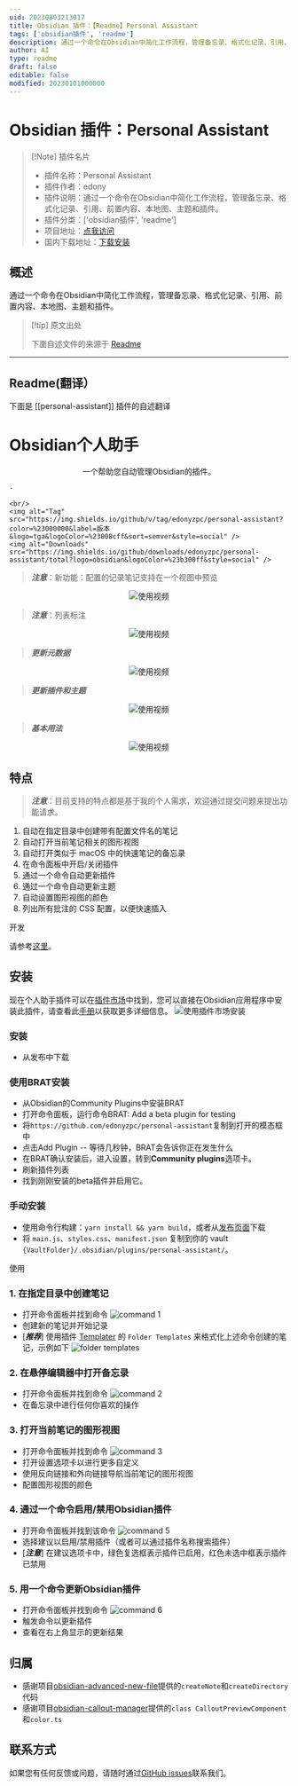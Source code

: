 ```yaml
---
uid: 20230803213017
title: Obsidian 插件：【Readme】Personal Assistant
tags: ['obsidian插件', 'readme']
description: 通过一个命令在Obsidian中简化工作流程，管理备忘录、格式化记录、引用、前置内容、本地图、主题和插件。
author: AI
type: readme
draft: false
editable: false
modified: 20230101000000
---
```


# Obsidian 插件：Personal Assistant

> [!Note] 插件名片
> - 插件名称：Personal Assistant
> - 插件作者：edony
> - 插件说明：通过一个命令在Obsidian中简化工作流程，管理备忘录、格式化记录、引用、前置内容、本地图、主题和插件。
> - 插件分类：['obsidian插件', 'readme']
> - 项目地址：[点我访问](https://github.com/edonyzpc/personal-assistant)
> - 国内下载地址：[下载安装](https://pkmer.cn/products/plugin/pluginMarket/?personal-assistant)

## 概述

通过一个命令在Obsidian中简化工作流程，管理备忘录、格式化记录、引用、前置内容、本地图、主题和插件。



> [!tip] 原文出处
> 
>下面自述文件的来源于 [Readme](https://ghproxy.net/https://raw.githubusercontent.com/edonyzpc/personal-assistant/master/README.md)
> 

---

## Readme(翻译）

下面是 [[personal-assistant]] 插件的自述翻译



# Obsidian个人助手

<p align="center">
    <span>一个帮助您自动管理Obsidian的插件。</span>
    <br/>
    
    ·
    
    <br/>
    <img alt="Tag" src="https://img.shields.io/github/v/tag/edonyzpc/personal-assistant?color=%23000000&label=版本&logo=tga&logoColor=%23008cff&sort=semver&style=social" />
    <img alt="Downloads" src="https://img.shields.io/github/downloads/edonyzpc/personal-assistant/total?logo=obsidian&logoColor=%23b300ff&style=social" />
</p>

<p align="center">
 
</p>

> ***注意***：新功能：配置的记录笔记支持在一个视图中预览
<div align="center">
<img src="./docs/personal-assistant-v1.2.4.gif" alt="使用视频"/>
</div>

> ***注意***：列表标注
<div align="center">
<img src="./docs/personal-assistant-v1.2.2.gif" alt="使用视频"/>
</div>

> ***更新元数据***
<div align="center">
<img src="./docs/personal-assistant-v1.2.0.gif" alt="使用视频"/>
</div>

> ***更新插件和主题***
<div align="center">
<img src="./docs/personal-assistant-v1.1.6.gif" alt="使用视频"/>
</div>

> ***基本用法***
<div align="center">
<img src="./docs/personal-assistant-v1.1.1.gif" alt="使用视频"/>
</div>

## 特点
> ***注意***：目前支持的特点都是基于我的个人需求，欢迎通过提交问题来提出功能请求。

1. 自动在指定目录中创建带有配置文件名的笔记
2. 自动打开当前笔记相关的图形视图
3. 自动打开类似于 macOS 中的快速笔记的备忘录
4. 在命令面板中开启/关闭插件
5. 通过一个命令自动更新插件
6. 通过一个命令自动更新主题
7. 自动设置图形视图的颜色
8. 列出所有批注的 CSS 配置，以便快速插入

开发

请参考[这里](./DEVELOPEMENT.md)。

## 安装
现在个人助手插件可以在[插件市场](https://obsidian.md/plugins?search=personal%20assistant#)中找到，您可以直接在Obsidian应用程序中安装此插件，请查看此[手册](https://help.obsidian.md/Extending+Obsidian/Community+plugins#Install+a+community+plugin)以获取更多详细信息。
![使用插件市场安装](./docs/install-within-plugin-market.png)

### 安装
- 从发布中下载

### 使用BRAT安装

- 从Obsidian的Community Plugins中安装BRAT
- 打开命令面板，运行命令BRAT: Add a beta plugin for testing
- 将`https://github.com/edonyzpc/personal-assistant`复制到打开的模态框中
- 点击Add Plugin -- 等待几秒钟，BRAT会告诉你正在发生什么
- 在BRAT确认安装后，进入设置，转到**Community plugins**选项卡。
- 刷新插件列表
- 找到刚刚安装的beta插件并启用它。

### 手动安装

- 使用命令行构建：`yarn install && yarn build`，或者从[发布页面](https://github.com/edonyzpc/personal-assistant/releases)下载
- 将 `main.js`、`styles.css`、`manifest.json` 复制到你的 vault `{VaultFolder}/.obsidian/plugins/personal-assistant/`。

使用

### 1. 在指定目录中创建笔记
- 打开命令面板并找到命令
![command 1](./docs/command-1.png)
- 创建新的笔记并开始记录
- [***推荐***] 使用插件 [Templater](https://github.com/SilentVoid13/Templater) 的 `Folder Templates` 来格式化上述命令创建的笔记，示例如下
![folder templates](./docs/folder-templates.png)

### 2. 在悬停编辑器中打开备忘录
- 打开命令面板并找到命令
![command 2](./docs/command-2.png)
- 在备忘录中进行任何你喜欢的操作

### 3. 打开当前笔记的图形视图
- 打开命令面板并找到命令
![command 3](./docs/command-3.png)
- 打开设置选项卡以进行更多自定义
- 使用反向链接和外向链接导航当前笔记的图形视图
- 配置图形视图的颜色

### 4. 通过一个命令启用/禁用Obsidian插件
- 打开命令面板并找到该命令
![command 5](./docs/command-5.png)
- 选择建议以启用/禁用插件（或者可以通过插件名称搜索插件）
- [***注意***] 在建议选项卡中，绿色复选框表示插件已启用，红色未选中框表示插件已禁用

### 5. 用一个命令更新Obsidian插件
- 打开命令面板并找到命令
![command 6](./docs/command-6.png)
- 触发命令以更新插件
- 查看在右上角显示的更新结果

## 归属
- 感谢项目[obsidian-advanced-new-file](https://github.com/vanadium23/obsidian-advanced-new-file)提供的`createNote`和`createDirectory`代码
- 感谢项目[obsidian-callout-manager](https://github.com/eth-p/obsidian-callout-manager)提供的`class CalloutPreviewComponent`和`color.ts`

## 联系方式

如果您有任何反馈或问题，请随时通过[GitHub issues](https://github.com/edonyzpc/personal-assistant/issues)联系我们。




